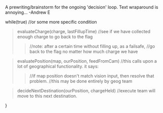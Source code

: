 A prewriting/brainstorm for the ongoing 'decision' loop.
Text wraparound is annoying...
-Andrew E



while(true)  //or some more specific condition

> evaluateCharge(charge, lastFillupTime) 		//see if we have collected enough charge to go back to the flag
> > //note: after a certain time without filling up, as a failsafe,
> > //go back to the flag no matter how much charge we have


> evaluatePosition(map, ourPosition, feedFromCam) //this calls upon a lot of geographical functionality. it says:
> > //if map position doesn't match vision input, then resolve that problem.
> > //this may be done entirely by geog team


> decideNextDestination(ourPosition, chargeHeld)  //execute team will move to this next destination.


}